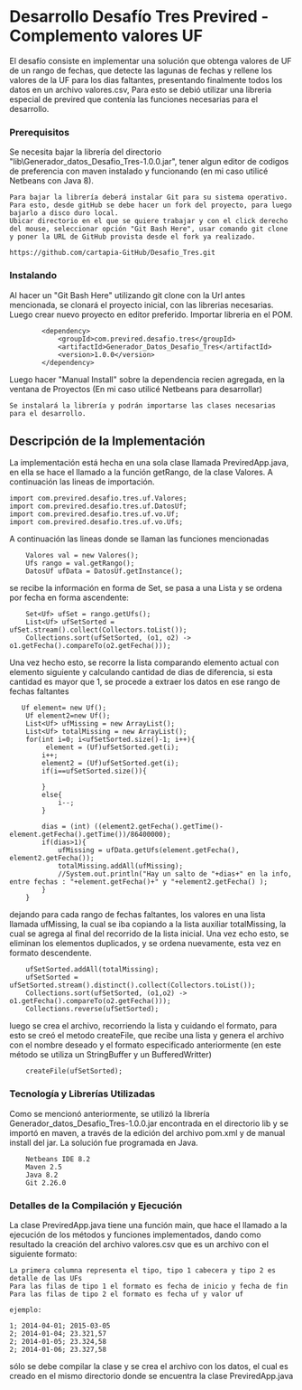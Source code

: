 # Desarrollo Desafío Tres Previred - Complemento valores UF

El desafío consiste en implementar una solución que obtenga valores de UF de un rango de fechas, que detecte las lagunas de fechas y rellene los valores de la UF para los dias faltantes, presentando finalmente todos los datos en un archivo valores.csv, Para esto se debió utilizar una libreria especial de previred que contenía las funciones necesarias para el desarrollo.

### Prerequisitos

Se necesita bajar la librería del directorio "lib\Generador_datos_Desafio_Tres-1.0.0.jar", tener algun editor de codigos de preferencia con maven instalado y funcionando (en mi caso utilicé Netbeans con Java 8). 

```
Para bajar la librería deberá instalar Git para su sistema operativo. Para esto, desde gitHub se debe hacer un fork del proyecto, para luego bajarlo a disco duro local.
Ubicar directorio en el que se quiere trabajar y con el click derecho del mouse, seleccionar opción "Git Bash Here", usar comando git clone y poner la URL de GitHub provista desde el fork ya realizado.

https://github.com/cartapia-GitHub/Desafio_Tres.git
```

### Instalando

Al hacer un "Git Bash Here" utilizando git clone con la Url antes mencionada, se clonará el proyecto inicial, con las librerias necesarias. Luego crear nuevo proyecto en editor preferido. Importar libreria en el POM.

```
        <dependency>
            <groupId>com.previred.desafio.tres</groupId>
            <artifactId>Generador_Datos_Desafio_Tres</artifactId>
            <version>1.0.0</version>
        </dependency>
```

Luego hacer "Manual Install" sobre la dependencia recien agregada, en la ventana de Proyectos (En mi caso utilicé Netbeans para desarrollar)

```
Se instalará la librería y podrán importarse las clases necesarias para el desarrollo.
```

## Descripción de la Implementación

La implementación está hecha en una sola clase llamada PreviredApp.java, en ella se hace el llamado a la función getRango, de la clase Valores. A continuación las lineas de importación.
```
import com.previred.desafio.tres.uf.Valores;
import com.previred.desafio.tres.uf.DatosUf;
import com.previred.desafio.tres.uf.vo.Uf;
import com.previred.desafio.tres.uf.vo.Ufs;
```
A continuación las lineas donde se llaman las funciones mencionadas

```
    Valores val = new Valores();
    Ufs rango = val.getRango();
    DatosUf ufData = DatosUf.getInstance();
```
se recibe la información en forma de Set<Uf>, se pasa a una Lista y se ordena por fecha en forma ascendente:

```
    Set<Uf> ufSet = rango.getUfs();
    List<Uf> ufSetSorted = ufSet.stream().collect(Collectors.toList());
    Collections.sort(ufSetSorted, (o1, o2) -> o1.getFecha().compareTo(o2.getFecha()));
```
Una vez hecho esto, se recorre la lista comparando elemento actual con elemento siguiente y calculando cantidad de dias de diferencia, si esta cantidad es mayor que 1, se procede a extraer los datos en ese rango de fechas faltantes

```
   Uf element= new Uf();
    Uf element2=new Uf();
    List<Uf> ufMissing = new ArrayList();
    List<Uf> totalMissing = new ArrayList();
    for(int i=0; i<ufSetSorted.size()-1; i++){
         element = (Uf)ufSetSorted.get(i);
        i++;
        element2 = (Uf)ufSetSorted.get(i); 
        if(i==ufSetSorted.size()){
            
        }
        else{
            i--;
        }
        
        dias = (int) ((element2.getFecha().getTime()- element.getFecha().getTime())/86400000);
        if(dias>1){
            ufMissing = ufData.getUfs(element.getFecha(), element2.getFecha());
            totalMissing.addAll(ufMissing);
            //System.out.println("Hay un salto de "+dias+" en la info, entre fechas : "+element.getFecha()+" y "+element2.getFecha() );
        }      
    }
```
dejando para cada rango de fechas faltantes, los valores en una lista llamada ufMissing, la cual se iba copiando a la lista auxiliar totalMissing, la cual se agrega al final del recorrido de la lista inicial. Una vez echo esto, se eliminan los elementos duplicados, y se ordena nuevamente, esta vez en formato descendente.

```
    ufSetSorted.addAll(totalMissing);
    ufSetSorted = ufSetSorted.stream().distinct().collect(Collectors.toList());
    Collections.sort(ufSetSorted, (o1,o2) -> o1.getFecha().compareTo(o2.getFecha()));
    Collections.reverse(ufSetSorted);
```
luego se crea el archivo, recorriendo la lista y cuidando el formato, para esto se creó el metodo createFile, que recibe una lista y genera el archivo con el nombre deseado y el formato especificado anteriormente (en este método se utiliza un StringBuffer y un BufferedWritter)
```
    createFile(ufSetSorted);
```

### Tecnología y Librerías Utilizadas

Como se mencionó anteriormente, se utilizó la librería Generador_datos_Desafio_Tres-1.0.0.jar encontrada en el directorio lib y se importó en maven, a través de la edición del archivo pom.xml y de manual install del jar. La solución fue programada en Java.

```
    Netbeans IDE 8.2
	Maven 2.5
	Java 8.2
	Git 2.26.0
```

### Detalles de la Compilación y Ejecución

La clase PreviredApp.java tiene una función main, que hace el llamado a la ejecución de los métodos y funciones implementados, dando como resultado la creación del archivo valores.csv que es un archivo con el siguiente formato:

```
La primera columna representa el tipo, tipo 1 cabecera y tipo 2 es detalle de las UFs
Para las filas de tipo 1 el formato es fecha de inicio y fecha de fin
Para las filas de tipo 2 el formato es fecha uf y valor uf

ejemplo:

1; 2014-04-01; 2015-03-05
2; 2014-01-04; 23.321,57
2; 2014-01-05; 23.324,58
2; 2014-01-06; 23.327,58
```
sólo se debe compilar la clase y se crea el archivo con los datos, el cual es creado en el mismo directorio donde se encuentra la clase PreviredApp.java


